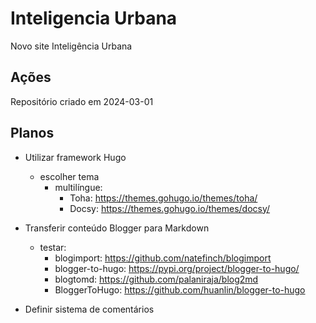 # Inteligencia Urbana

Novo site Inteligência Urbana

## Ações

Repositório criado em 2024-03-01

## Planos

- Utilizar framework Hugo
  - escolher tema
    - multilíngue:
      - Toha: https://themes.gohugo.io/themes/toha/
      - Docsy: https://themes.gohugo.io/themes/docsy/

- Transferir conteúdo Blogger para Markdown
  - testar:
    - blogimport: https://github.com/natefinch/blogimport
    - blogger-to-hugo: https://pypi.org/project/blogger-to-hugo/
    - blogtomd: https://github.com/palaniraja/blog2md
    - BloggerToHugo: https://github.com/huanlin/blogger-to-hugo

- Definir sistema de comentários